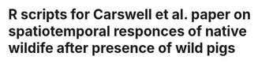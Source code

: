 # R scripts for Carswell et al. paper on spatiotemporal responces of native wildife after presence of wild pigs
